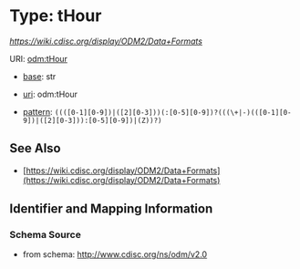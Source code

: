 # Type: tHour




_https://wiki.cdisc.org/display/ODM2/Data+Formats_



URI: [odm:tHour](http://www.cdisc.org/ns/odm/v2.0/tHour)

* [base](https://w3id.org/linkml/base): str

* [uri](https://w3id.org/linkml/uri): odm:tHour



* [pattern](https://w3id.org/linkml/pattern): `((([0-1][0-9])|([2][0-3]))(:[0-5][0-9])?(((\+|-)(([0-1][0-9])|([2][0-3])):[0-5][0-9])|(Z))?)`






## See Also

* [https://wiki.cdisc.org/display/ODM2/Data+Formats](https://wiki.cdisc.org/display/ODM2/Data+Formats)

## Identifier and Mapping Information







### Schema Source


* from schema: http://www.cdisc.org/ns/odm/v2.0



